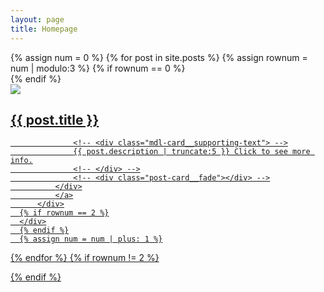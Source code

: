 ```yaml
---
layout: page
title: Homepage
---
```



<div class="container">
 {% assign num = 0 %}
  {% for post in site.posts %}
      {% assign rownum = num | modulo:3 %}
      {% if rownum == 0 %}
      <div class="row text-center">
      {% endif %}
          <div class="col-lg-4 col-lg-offset-0 col-md-4 col-md-offset-0 col-sm-4 col-sm-offset-0 col-xs-10 col-xs-offset-1 post-block">
              <a href="{{ post.url | prepend: site.baseurl }}">
              <div class="post-card">
                  <img src="./assets/images/{{ post.image }}"/>
                  <!-- <div class="mdl-card__title"> -->
                  <h2>{{ post.title }}</h2>
                  <!-- </div> -->

                  <!-- <div class="mdl-card__supporting-text"> -->
                  {{ post.description | truncate:5 }} Click to see more info.
                  <!-- </div> -->
                  <!-- <div class="post-card__fade"></div> -->
              </div>
              </a>
          </div>
      {% if rownum == 2 %}
      </div>
      {% endif %}
      {% assign num = num | plus: 1 %}
  {% endfor %}
  {% if rownum != 2 %}
      </div>
  {% endif %}
</div>
